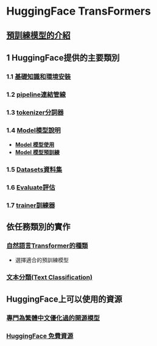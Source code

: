 # HuggingFace TransFormers
## [預訓練模型的介紹](./預訓練模型的一些基礎知識)
## 1 HuggingFace提供的主要類別
### 1.1 [基礎知識和環境安裝](./環境安裝)
### 1.2 [pipeline連結管線](./pipeline/)
### 1.3 [tokenizer分詞器](./tokenizer/)
### 1.4 [Model模型說明](./model/)
- [**Model 模型使用**](./model/example.md)
- [**Model 模型預訓練**](./model/pretrain.md)
### 1.5 [Datasets資料集](./datasets/)
### 1.6 [Evaluate評估](./evaluate/)
### 1.7 [trainer訓練器](./trainer/)

## 依任務類別的實作
### [自然語言Transformer的種類](./選擇適合的預訓練模型)
- 選擇適合的預訓練模型

### [文本分類(Text Classification)](./text_classification)

## HuggingFace上可以使用的資源
### [專門為繁體中文優化過的開源模型](./source_for_tw)
### [HuggingFace 免費資源](./source_hugging_face)









